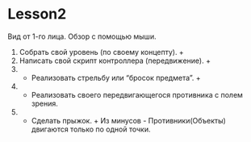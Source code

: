 # Lesson2
Вид от 1-го лица. Обзор с помощью мыши.
1. Собрать свой уровень (по своему концепту). +
2. Написать свой скрипт контроллера (передвижение). +
5. * Реализовать стрельбу или “бросок предмета”. +
6. * Реализовать своего передвигающегося противника с полем зрения.
9. * Сделать прыжок. +
Из минусов - Противники(Объекты) двигаются только по одной точки.  
